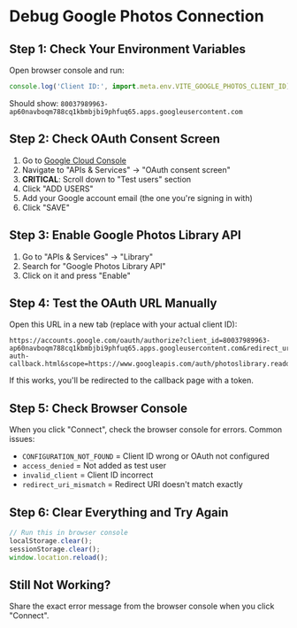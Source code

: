 # Debug Google Photos Connection

## Step 1: Check Your Environment Variables

Open browser console and run:
```javascript
console.log('Client ID:', import.meta.env.VITE_GOOGLE_PHOTOS_CLIENT_ID);
```

Should show: `80037989963-ap60navboqm788cq1kbmbjbi9phfuq65.apps.googleusercontent.com`

## Step 2: Check OAuth Consent Screen

1. Go to [Google Cloud Console](https://console.cloud.google.com/)
2. Navigate to "APIs & Services" → "OAuth consent screen"
3. **CRITICAL**: Scroll down to "Test users" section
4. Click "ADD USERS" 
5. Add your Google account email (the one you're signing in with)
6. Click "SAVE"

## Step 3: Enable Google Photos Library API

1. Go to "APIs & Services" → "Library"
2. Search for "Google Photos Library API"
3. Click on it and press "Enable"

## Step 4: Test the OAuth URL Manually

Open this URL in a new tab (replace with your actual client ID):
```
https://accounts.google.com/oauth/authorize?client_id=80037989963-ap60navboqm788cq1kbmbjbi9phfuq65.apps.googleusercontent.com&redirect_uri=http://localhost:5173/google-auth-callback.html&scope=https://www.googleapis.com/auth/photoslibrary.readonly&response_type=token&access_type=offline
```

If this works, you'll be redirected to the callback page with a token.

## Step 5: Check Browser Console

When you click "Connect", check the browser console for errors. Common issues:

- `CONFIGURATION_NOT_FOUND` = Client ID wrong or OAuth not configured
- `access_denied` = Not added as test user
- `invalid_client` = Client ID incorrect
- `redirect_uri_mismatch` = Redirect URI doesn't match exactly

## Step 6: Clear Everything and Try Again

```javascript
// Run this in browser console
localStorage.clear();
sessionStorage.clear();
window.location.reload();
```

## Still Not Working?

Share the exact error message from the browser console when you click "Connect".
